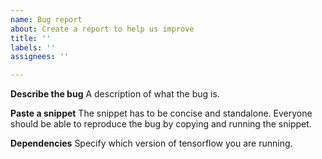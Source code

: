 ```yaml
---
name: Bug report
about: Create a report to help us improve
title: ''
labels: ''
assignees: ''

---
```


**Describe the bug**
A description of what the bug is.

**Paste a snippet**
The snippet has to be concise and standalone. Everyone should be able to reproduce the bug by copying and running the snippet.

**Dependencies**
Specify which version of tensorflow you are running.
